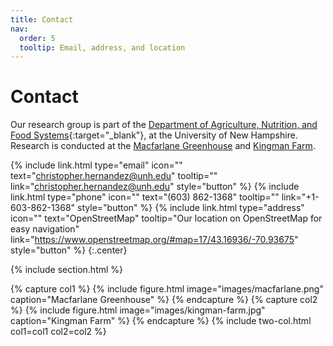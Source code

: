 ```yaml
---
title: Contact
nav:
  order: 5
  tooltip: Email, address, and location
---
```


# <i class="fas fa-envelope"></i>Contact

Our research group is part of the [Department of Agriculture, Nutrition, and Food Systems](https://colsa.unh.edu/agriculture-nutrition-food-systems){:target="_blank"}, at the University of New Hampshire. Research is conducted at the [Macfarlane Greenhouse](https://colsa.unh.edu/facility/macfarlane-research-greenhouses) and [Kingman Farm](https://colsa.unh.edu/kingmanFarm).


{%
  include link.html
  type="email"
  icon=""
  text="christopher.hernandez@unh.edu"
  tooltip=""
  link="christopher.hernandez@unh.edu"
  style="button"
%}
{%
  include link.html
  type="phone"
  icon=""
  text="(603) 862-1368"
  tooltip=""
  link="+1-603-862-1368"
  style="button"
%}
{%
  include link.html
  type="address"
  icon=""
  text="OpenStreetMap"
  tooltip="Our location on OpenStreetMap for easy navigation"
  link="https://www.openstreetmap.org/#map=17/43.16936/-70.93675"
  style="button"
%}
{:.center}

{% include section.html %}

{% capture col1 %}
{%
  include figure.html
  image="images/macfarlane.png"
  caption="Macfarlane Greenhouse"
%}
{% endcapture %}
{% capture col2 %}
{%
  include figure.html
  image="images/kingman-farm.jpg"
  caption="Kingman Farm"
%}
{% endcapture %}
{% include two-col.html col1=col1 col2=col2 %}
